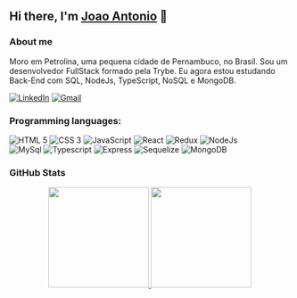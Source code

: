 ## Hi there, I'm [Joao Antonio](https://joaopsilvaa.github.io/portfolio) 👋

<!--
**JoaopSilvaa/JoaopSilvaa** is a ✨ _special_ ✨ repository because its `README.md` (this file) appears on your GitHub profile.

Here are some ideas to get you started:

- 🔭 I’m currently working on ...
- 🌱 I’m currently learning ...
- 👯 I’m looking to collaborate on ...
- 🤔 I’m looking for help with ...
- 💬 Ask me about ...
- 📫 How to reach me: ...
- 😄 Pronouns: ...
- ⚡ Fun fact: ...
-->
### About me

Moro em Petrolina, uma pequena cidade de Pernambuco, no Brasil. Sou um desenvolvedor FullStack formado pela Trybe. Eu agora estou estudando Back-End com SQL, NodeJs, TypeScript, NoSQL e MongoDB.

<a href="https://www.linkedin.com/in/joaoantoniosilvaa"><img alt="LinkedIn" src="https://img.shields.io/badge/LinkedIn-0077B5?style=for-the-badge&logo=linkedin&logoColor=white" /></a>
<a href="mailto:joaopsilva.dev@gmail.com"><img alt="Gmail" src="https://img.shields.io/badge/Gmail-D14836?style=for-the-badge&logo=gmail&logoColor=white" /></a>

### Programming languages:

<img alt="HTML 5" src="https://img.shields.io/badge/HTML5-E34F26?style=for-the-badge&logo=html5&logoColor=white" /> <img alt="CSS 3" src="https://img.shields.io/badge/CSS3-1572B6?style=for-the-badge&logo=css3&logoColor=white" /> <img alt="JavaScript" src="https://img.shields.io/badge/JavaScript-323330?style=for-the-badge&logo=javascript&logoColor=F7DF1E" /> <img alt="React" src="https://img.shields.io/badge/React-20232A?style=for-the-badge&logo=react&logoColor=61DAFB" /> <img alt="Redux" src="https://img.shields.io/badge/Redux-593D88?style=for-the-badge&logo=redux&logoColor=white" /> <img alt="NodeJs" src="https://img.shields.io/badge/Node.js-339933?style=for-the-badge&logo=nodedotjs&logoColor=white" /> <br> <img alt="MySql" src="https://img.shields.io/badge/MySQL-005C84?style=for-the-badge&logo=mysql&logoColor=white" /> <img alt='Typescript' src="https://img.shields.io/badge/TypeScript-007ACC?style=for-the-badge&logo=typescript&logoColor=white" /> <img alt='Express' src="https://img.shields.io/badge/Express.js-000000?style=for-the-badge&logo=express&logoColor=white" /> <img alt='Sequelize' src="https://img.shields.io/badge/Sequelize-52B0E7?style=for-the-badge&logo=Sequelize&logoColor=white" /> <img alt='MongoDB' src="https://img.shields.io/badge/MongoDB-4EA94B?style=for-the-badge&logo=mongodb&logoColor=white" /> <img alt ='' src=''/>

### GitHub Stats

<div>
  <div align="center">
    <a href="https://github.com/JoaopSilvaa">
      <img height="180em" src="https://github-readme-stats.vercel.app/api?username=JoaopSilvaa&&show_icons=true&theme=algolia&include_all_commits=true&count_private=true"/>
    <img height="180em" src="https://github-readme-stats.vercel.app/api/top-langs/?username=JoaopSilvaa&&theme=algolia&layout=compact&langs_count=7"/>
    </a>
  </div>
</div>
